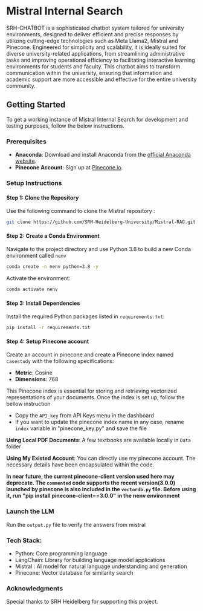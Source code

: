 # Mistral Internal Search

SRH-CHATBOT is a sophisticated chatbot system tailored for university environments, designed to deliver efficient and precise responses by utilizing cutting-edge technologies such as Meta Llama2, Mistral and Pinecone. Engineered for simplicity and scalability, it is ideally suited for diverse university-related applications, from streamlining administrative tasks and improving operational efficiency to facilitating interactive learning environments for students and faculty. This chatbot aims to transform communication within the university, ensuring that information and academic support are more accessible and effective for the entire university community.

## Getting Started
To get a working instance of Mistral Internal Search for development and testing purposes, follow the below instructions.

### Prerequisites
- **Anaconda**: Download and install Anaconda from the [official Anaconda website](https://www.anaconda.com/products/individual).
- **Pinecone Account**: Sign up at [Pinecone.io](https://www.pinecone.io/).

### Setup Instructions

#### Step 1: Clone the Repository
Use the following command to clone the Mistral repository :
```bash
git clone https://github.com/SRH-Heidelberg-University/Mistral-RAG.git
```

#### Step 2: Create a Conda Environment
Navigate to the project directory and use Python 3.8 to build a new Conda environment called `nenv`
```bash
conda create -n nenv python=3.8 -y
```
Activate the environment:
```bash
conda activate nenv
```

#### Step 3: Install Dependencies
Install the required Python packages listed in `requirements.txt`:
```bash
pip install -r requirements.txt
```

#### Step 4: Setup Pinecone account
Create an account in pinecone and create a Pinecone index named `casestudy` with the following specifications:
- **Metric**: Cosine
- **Dimensions**: 768

This Pinecone index is essential for storing and retrieving vectorized representations of your documents. Once the index is set up, follow the bellow instruction
- Copy the `API_key` from API Keys menu in the dashboard 
- If you want to update the pinecone index name in any case, rename `index` variable in "pinecone_key.py" and save the file


**Using Local PDF Documents**:
  A few textbooks are available locally in `Data` folder


**Using My Existed Account**:
  You can directly use my pinecone account. The necessary details have been encapsulated within the code.

**In near future, the current pinecone-client version used here may deprecate. The `commented` code supports the recent version(3.0.0) launched by pinecone is also included in the `vectordb.py` file. Before using it, run "pip install pinecone-client==3.0.0" in the nenv environment**

### Launch the LLM
Run the `output.py` file to verify the answers from mistral

### Tech Stack:
- Python: Core programming language
- LangChain: Library for building language model applications
- Mistral : AI model for natural language understanding and generation
- Pinecone: Vector database for similarity search

### Acknowledgments
Special thanks to SRH Heidelberg for supporting this project.
